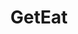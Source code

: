 ---
title: GetEat
description: Restaurant Website  asdads
link: "https://geteat.vercel.app/"
imagePath: "/projects/img-1.webp"


---